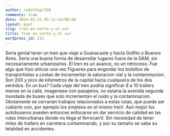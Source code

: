 ```yaml
---
author: rodolfopr338
comments: true
date: 2014-01-25 05:11:41+00:00
layout: post
slug: tren-en-norte-y-el-sur
title: Tren en norte y el sur
wordpress_id: 211
---
```

<!-- more -->
Seria genial tener un tren que viaje a Guanacaste y hacia Golfito o Buenos Aires. 
Seria una buena forma de desarrollar lugares fuera de la GAM, sin necesariamente urbanizarlos.
El tren es un avance, no un retroceso. Fue algo que hizo añicos una vez Figueres para engordar los bolsillos de transportistas a costas de incrementar la saturacion vial y la contaminacion.
Son 200 y pico de kilometros de la capital hacia cualquiera de los dos sentidos. En un bus?
Cada viaje del tren podria significar 8 a 10 trailers menos en la calle, imagenese con pasajeros, no estaria la avenida segunda inundada de buses que solo incrementan el ruido y la contaminacion.
Obviamente se cerrarian trabajos relacionados a estas rutas, que puede ser cubierto con, por ejemplo los empleos en el mismo tren!. 
Aun mejor los autobuseros pueden entonces enfocarse en dar servicio de calidad en las rutas interurbanas donde no llega el ferrocarril.
Sin necesidad de tener miles de trailers en carretera contaminando, y por su tamaño se sabe su letalidad en accidentes.
